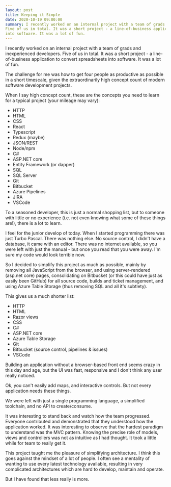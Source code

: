 ```yaml
---
layout: post
title: Keeping it Simple
date: 2020-10-19 09:00:00
summary: I recently worked on an internal project with a team of grads and inexperienced developers.
Five of us in total. It was a short project - a line-of-business application to convert spreadsheets
into software. It was a lot of fun.
---
```


I recently worked on an internal project with a team of grads and inexperienced developers.
Five of us in total. It was a short project - a line-of-business application to convert spreadsheets
into software. It was a lot of fun.

The challenge for me was how to get four people as productive as possible in a short timescale,
given the extraordinarily high concept count of modern software development projects.

When I say high concept count, these are the concepts you need to learn for a typical project
(your mileage may vary):

* HTTP
* HTML
* CSS
* React
* Typescript
* Redux (maybe)
* JSON/REST
* Node/npm
* C#
* ASP.NET core
* Entity Framework (or dapper)
* SQL
* SQL Server
* Git
* Bitbucket
* Azure Pipelines
* JIRA
* VSCode

To a seasoned developer, this is just a normal shopping list, but to someone with little or no
experience (i.e. not even knowing what some of these things are!), there is a lot to learn.

I feel for the junior develop of today. When I started programming there was just Turbo Pascal.
There was nothing else. No source control, I didn't have a database, it came with an editor.
There was no internet available, so you were left with just the manual -
but once you read that you were away. I'm sure my code would look terrible now.

So I decided to simplify this project as much as possible, mainly by removing all JavaScript from the
browser, and using server-rendered (asp.net core) pages, consolidating on Bitbucket (or this could
have just as easily been GitHub) for all source code, builds and ticket management, and using Azure
Table Storage (thus removing SQL and all it's subtlety).

This gives us a much shorter list:

* HTTP
* HTML
* Razor views
* CSS
* C#
* ASP.NET core
* Azure Table Storage
* Git
* Bitbucket (source control, pipelines & issues)
* VSCode

Building an application without a browser-based front end seems crazy in this day and age,
but the UI was fast, responsive and I don't think any user really noticed.

Ok, you can't easily add maps, and interactive controls. But not every application needs these things.

We were left with just a single programming language, a simplified toolchain, and no API to create/consume.

It was interesting to stand back and watch how the team progressed. Everyone contributed and demonstrated
that they understood how the application worked. It was interesting to observe that the hardest
paradigm to understand was the MVC pattern. Knowing the precise role of models, views and controllers
was not as intuitive as I had thought. It took a little while for team to really get it.

This project taught me the pleasure of simplifying architecture. I think this goes against
the mindset of a lot of people. I often see a mentality of wanting to use every latest technology
available, resulting in very complicated architectures which are hard to develop, maintain and operate.

But I have found that less really is more.